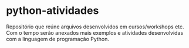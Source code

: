 # python-atividades
Repositório que reúne arquivos desenvolvidos em cursos/workshops etc.
Com o tempo serão anexados mais exemplos e atividades desenvolvidas com a linguagem de programação Python.
